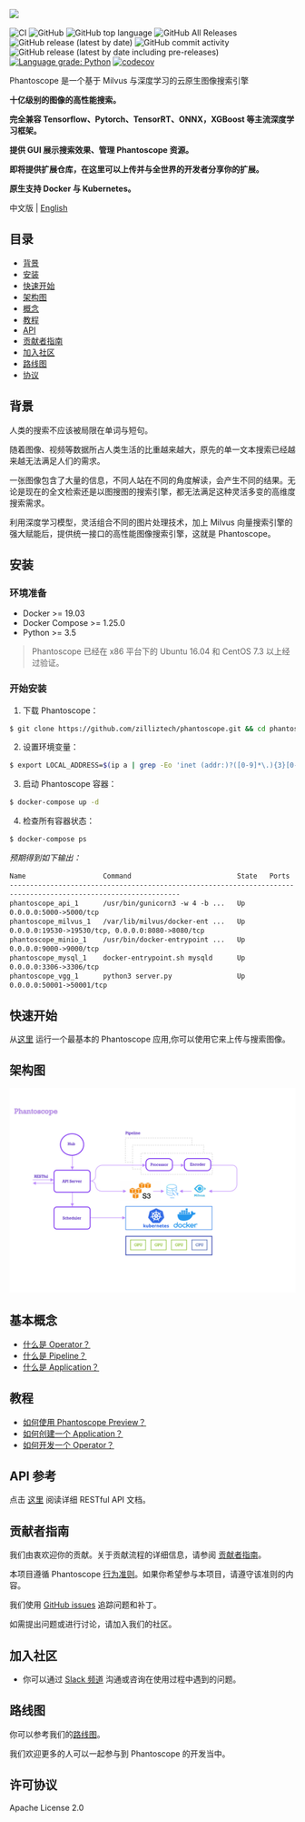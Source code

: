 ![](https://github.com/zilliztech/phantoscope/blob/master/.github/logo.png)

![CI](https://github.com/zilliztech/phantoscope/workflows/CI/badge.svg?branch=master)
![GitHub](https://img.shields.io/github/license/zilliztech/phantoscope)
![GitHub top language](https://img.shields.io/github/languages/top/zilliztech/phantoscope)
![GitHub All Releases](https://img.shields.io/github/downloads/zilliztech/phantoscope/total)
![GitHub release (latest by date)](https://img.shields.io/github/v/release/zilliztech/phantoscope)
![GitHub commit activity](https://img.shields.io/github/commit-activity/m/zilliztech/phantoscope)
![GitHub release (latest by date including pre-releases)](https://img.shields.io/github/v/release/zilliztech/phantoscope?include_prereleases)
[![Language grade: Python](https://img.shields.io/lgtm/grade/python/g/zilliztech/phantoscope.svg?logo=lgtm&logoWidth=18)](https://lgtm.com/projects/g/zilliztech/phantoscope/context:python)
[![codecov](https://codecov.io/gh/zilliztech/phantoscope/branch/master/graph/badge.svg)](https://codecov.io/gh/zilliztech/phantoscope)

Phantoscope 是一个基于 Milvus 与深度学习的云原生图像搜索引擎

**十亿级别的图像的高性能搜索。**

**完全兼容 Tensorflow、Pytorch、TensorRT、ONNX，XGBoost 等主流深度学习框架。**

**提供 GUI 展示搜索效果、管理 Phantoscope 资源。**

**即将提供扩展仓库，在这里可以上传并与全世界的开发者分享你的扩展。**

**原生支持 Docker 与 Kubernetes。**

中文版 | [English](README.md)

## 目录

- [背景](#背景)
- [安装](#安装)
- [快速开始](#快速开始)
- [架构图](#架构图)
- [概念](#概念)
- [教程](#教程)
- [API](#API)
- [贡献者指南](#贡献者指南)
- [加入社区](#加入社区)
- [路线图](#路线图)
- [协议](#协议)

## 背景

人类的搜索不应该被局限在单词与短句。

随着图像、视频等数据所占人类生活的比重越来越大，原先的单一文本搜索已经越来越无法满足人们的需求。

一张图像包含了大量的信息，不同人站在不同的角度解读，会产生不同的结果。无论是现在的全文检索还是以图搜图的搜索引擎，都无法满足这种灵活多变的高维度搜索需求。

利用深度学习模型，灵活组合不同的图片处理技术，加上 Milvus 向量搜索引擎的强大赋能后，提供统一接口的高性能图像搜索引擎，这就是 Phantoscope。

## 安装

### 环境准备

- Docker >= 19.03
- Docker Compose >= 1.25.0
- Python >= 3.5

> Phantoscope 已经在 x86 平台下的 Ubuntu 16.04 和 CentOS 7.3 以上经过验证。

### 开始安装


1. 下载 Phantoscope：
```bash
$ git clone https://github.com/zilliztech/phantoscope.git && cd phantoscope
```

2. 设置环境变量：

```bash
$ export LOCAL_ADDRESS=$(ip a | grep -Eo 'inet (addr:)?([0-9]*\.){3}[0-9]*' | grep -Eo '([0-9]*\.){3}[0-9]*' | grep -v '127.0.0.1'| head -n 1)
```

3. 启动 Phantoscope 容器：

```bash
$ docker-compose up -d
```

4. 检查所有容器状态：

``` bash
$ docker-compose ps
``` 

*预期得到如下输出：*
```
Name                   Command                          State   Ports
----------------------------------------------------------------------------------------------------------------
phantoscope_api_1      /usr/bin/gunicorn3 -w 4 -b ...   Up      0.0.0.0:5000->5000/tcp
phantoscope_milvus_1   /var/lib/milvus/docker-ent ...   Up      0.0.0.0:19530->19530/tcp, 0.0.0.0:8080->8080/tcp
phantoscope_minio_1    /usr/bin/docker-entrypoint ...   Up      0.0.0.0:9000->9000/tcp
phantoscope_mysql_1    docker-entrypoint.sh mysqld      Up      0.0.0.0:3306->3306/tcp
phantoscope_vgg_1      python3 server.py                Up      0.0.0.0:50001->50001/tcp
```

## 快速开始

从[这里](./docs/site/zh-CN/quickstart) 运行一个最基本的 Phantoscope 应用,你可以使用它来上传与搜索图像。

## 架构图

![](./.github/phantoscope.png)
## 基本概念
                                                  
- [什么是 Operator？](./docs/site/zh-CN/tutorials/operator.md)                                                      
- [什么是 Pipeline？](./docs/site/zh-CN/tutorials/pipeline.md)                                                         
- [什么是 Application？](./docs/site/zh-CN/tutorials/application.md)                                                    


## 教程

- [如何使用 Phantoscope Preview？](./docs/site/zh-CN/tutorials/preview.md)
- [如何创建一个 Application？](./docs/site/zh-CN/examples/object.md)
- [如何开发一个 Operator？](./operators/HowToAddAnOperator.md)                                           

 
## API 参考

点击 [这里](https://app.swaggerhub.com/apis-docs/phantoscope/Phantoscope/0.1.0) 阅读详细 RESTful API 文档。

## 贡献者指南

我们由衷欢迎你的贡献。关于贡献流程的详细信息，请参阅 [贡献者指南](CONTRIBUTING.md)。

本项目遵循 Phantoscope [行为准则](CODE_OF_CONDUCT.md)。如果你希望参与本项目，请遵守该准则的内容。

我们使用 [GitHub issues](https://github.com/zilliztech/phantoscope/issues) 追踪问题和补丁。

如需提出问题或进行讨论，请加入我们的社区。


## 加入社区

- 你可以通过 [Slack 频道](https://join.slack.com/t/zillizworkplace/shared_invite/zt-enpvlmud-6gnqhPqQryhQLfj3BQhbew) 沟通或咨询在使用过程中遇到的问题。


## 路线图

你可以参考我们的[路线图](https://github.com/zilliztech/phantoscope/milestones)。

我们欢迎更多的人可以一起参与到 Phantoscope 的开发当中。 


## 许可协议
Apache License 2.0
